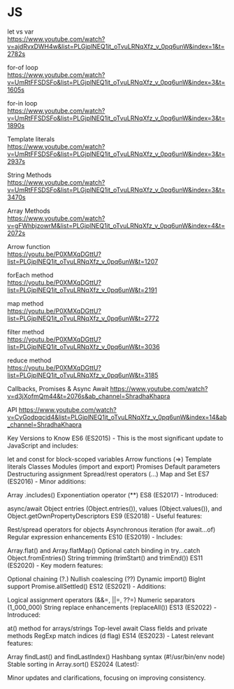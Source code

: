 # JS
let vs var <br>
https://www.youtube.com/watch?v=ajdRvxDWH4w&list=PLGjplNEQ1it_oTvuLRNqXfz_v_0pq6unW&index=1&t=2782s

for-of loop <br>
https://www.youtube.com/watch?v=UmRtFFSDSFo&list=PLGjplNEQ1it_oTvuLRNqXfz_v_0pq6unW&index=3&t=1605s

for-in loop <br>
https://www.youtube.com/watch?v=UmRtFFSDSFo&list=PLGjplNEQ1it_oTvuLRNqXfz_v_0pq6unW&index=3&t=1890s

Template literals <br>
https://www.youtube.com/watch?v=UmRtFFSDSFo&list=PLGjplNEQ1it_oTvuLRNqXfz_v_0pq6unW&index=3&t=2937s

String Methods <br>
https://www.youtube.com/watch?v=UmRtFFSDSFo&list=PLGjplNEQ1it_oTvuLRNqXfz_v_0pq6unW&index=3&t=3470s

Array Methods <br>
https://www.youtube.com/watch?v=gFWhbjzowrM&list=PLGjplNEQ1it_oTvuLRNqXfz_v_0pq6unW&index=4&t=2072s

Arrow function <br>
https://youtu.be/P0XMXqDGttU?list=PLGjplNEQ1it_oTvuLRNqXfz_v_0pq6unW&t=1207

forEach method <br>
https://youtu.be/P0XMXqDGttU?list=PLGjplNEQ1it_oTvuLRNqXfz_v_0pq6unW&t=2191

map method <br>
https://youtu.be/P0XMXqDGttU?list=PLGjplNEQ1it_oTvuLRNqXfz_v_0pq6unW&t=2772

filter method <br>
https://youtu.be/P0XMXqDGttU?list=PLGjplNEQ1it_oTvuLRNqXfz_v_0pq6unW&t=3036

reduce method <br>
https://youtu.be/P0XMXqDGttU?list=PLGjplNEQ1it_oTvuLRNqXfz_v_0pq6unW&t=3185

Callbacks, Promises & Async Await
https://www.youtube.com/watch?v=d3jXofmQm44&t=2076s&ab_channel=ShradhaKhapra

API
https://www.youtube.com/watch?v=CyGodpqcid4&list=PLGjplNEQ1it_oTvuLRNqXfz_v_0pq6unW&index=14&ab_channel=ShradhaKhapra




Key Versions to Know
ES6 (ES2015) - This is the most significant update to JavaScript and includes:

let and const for block-scoped variables
Arrow functions (=>)
Template literals
Classes
Modules (import and export)
Promises
Default parameters
Destructuring assignment
Spread/rest operators (...)
Map and Set
ES7 (ES2016) - Minor additions:

Array .includes()
Exponentiation operator (**)
ES8 (ES2017) - Introduced:

async/await
Object entries (Object.entries()), values (Object.values()), and Object.getOwnPropertyDescriptors
ES9 (ES2018) - Useful features:

Rest/spread operators for objects
Asynchronous iteration (for await...of)
Regular expression enhancements
ES10 (ES2019) - Includes:

Array.flat() and Array.flatMap()
Optional catch binding in try...catch
Object.fromEntries()
String trimming (trimStart() and trimEnd())
ES11 (ES2020) - Key modern features:

Optional chaining (?.)
Nullish coalescing (??)
Dynamic import()
BigInt support
Promise.allSettled()
ES12 (ES2021) - Additions:

Logical assignment operators (&&=, ||=, ??=)
Numeric separators (1_000_000)
String replace enhancements (replaceAll())
ES13 (ES2022) - Introduced:

at() method for arrays/strings
Top-level await
Class fields and private methods
RegExp match indices (d flag)
ES14 (ES2023) - Latest relevant features:

Array findLast() and findLastIndex()
Hashbang syntax (#!/usr/bin/env node)
Stable sorting in Array.sort()
ES2024 (Latest):

Minor updates and clarifications, focusing on improving consistency.